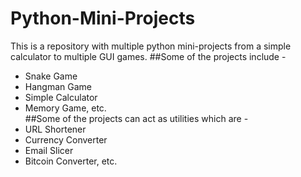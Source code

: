 # Python-Mini-Projects
This is a repository with multiple python mini-projects from a simple calculator to multiple GUI games.
##Some of the projects include - 
- Snake Game
- Hangman Game
- Simple Calculator
- Memory Game, etc.  
##Some of the projects can act as utilities which are -
- URL Shortener
- Currency Converter
- Email Slicer
- Bitcoin Converter, etc.

